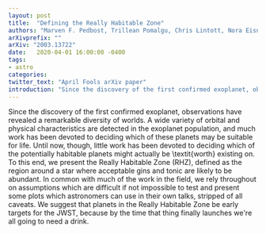 ```yaml
---
layout: post
title:  "Defining the Really Habitable Zone"
authors: "Marven F. Pedbost, Trillean Pomalgu, Chris Lintott, Nora Eisner, Belinda Nicholson"
arXivprefix: ""
arXiv: "2003.13722"
date:   2020-04-01 16:00:00 -0400
tags:
- astro
categories:
twitter_text: "April Fools arXiv paper"
introduction: "Since the discovery of the first confirmed exoplanet, observations have revealed a remarkable diversity of worlds..."
---
```


Since the discovery of the first confirmed exoplanet, observations have revealed a remarkable diversity of worlds. A wide variety of orbital and physical characteristics are detected in the exoplanet population, and much work has been devoted to deciding which of these planets may be suitable for life. Until now, though, little work has been devoted to deciding which of the potentially habitable planets might actually be \\textit{worth} existing on. To this end, we present the Really Habitable Zone (RHZ), defined as the region around a star where acceptable gins and tonic are likely to be abundant. In common with much of the work in the field, we rely throughout on assumptions which are difficult if not impossible to test and present some plots which astronomers can use in their own talks, stripped of all caveats. We suggest that planets in the Really Habitable Zone be early targets for the JWST, because by the time that thing finally launches we\'re all going to need a drink.
